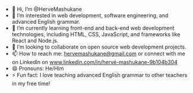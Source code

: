 - 👋 Hi, I’m @HerveMashukane
- 👀 I’m interested in web development, software engineering, and advanced English grammar.
- 🌱 I’m currently learning front-end and back-end web development technologies, including HTML, CSS, JavaScript, and frameworks like React and Node.js.
- 💞️ I’m looking to collaborate on open source web development projects.
- 📫 How to reach me: hervemashukane@gmail.com or connect with me on LinkedIn on www.linkedin.com/in/hervé-mashukane-9b104b304
- 😄 Pronouns: He/Him
- ⚡ Fun fact: I love teaching advanced English grammar to other teachers in my free time!

<!---
HerveMashukane/HerveMashukane is a ✨ special ✨ repository because its `README.md` (this file) appears on your GitHub profile.
You can click the Preview link to take a look at your changes.
--->
